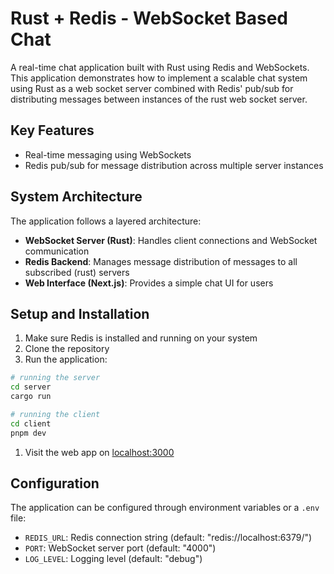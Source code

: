 # Rust + Redis - WebSocket Based Chat

A real-time chat application built with Rust using Redis and WebSockets. This application demonstrates how to implement a scalable chat system using Rust as a web socket server combined with Redis' pub/sub for distributing messages between instances of the rust web socket server.

## Key Features

- Real-time messaging using WebSockets
- Redis pub/sub for message distribution across multiple server instances

## System Architecture

The application follows a layered architecture:
- **WebSocket Server (Rust)**: Handles client connections and WebSocket communication
- **Redis Backend**: Manages message distribution of messages to all subscribed (rust) servers
- **Web Interface (Next.js)**: Provides a simple chat UI for users

## Setup and Installation

1. Make sure Redis is installed and running on your system
1. Clone the repository
1. Run the application:

```bash
# running the server
cd server
cargo run

# running the client
cd client
pnpm dev
```
1. Visit the web app on [localhost:3000](http://localhost:3000)

## Configuration

The application can be configured through environment variables or a `.env` file:

- `REDIS_URL`: Redis connection string (default: "redis://localhost:6379/")
- `PORT`: WebSocket server port (default: "4000")
- `LOG_LEVEL`: Logging level (default: "debug")
